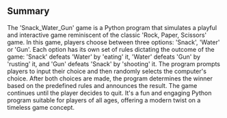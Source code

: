 ## Summary  

The 'Snack_Water_Gun' game is a Python program that simulates a playful and interactive game reminiscent of the classic 'Rock, Paper, Scissors' game. 
In this game, players choose between three options: 'Snack', 'Water' or 'Gun'.
Each option has its own set of rules dictating the outcome of the game: 'Snack' defeats 'Water' by 'eating' it, 'Water' defeats 'Gun' by 'rusting' it, and 'Gun' defeats 'Snack' by 'shooting' it. 
The program prompts players to input their choice and then randomly selects the computer's choice. 
After both choices are made, the program determines the winner based on the predefined rules and announces the result. 
The game continues until the player decides to quit. 
It's a fun and engaging Python program suitable for players of all ages, offering a modern twist on a timeless game concept.
